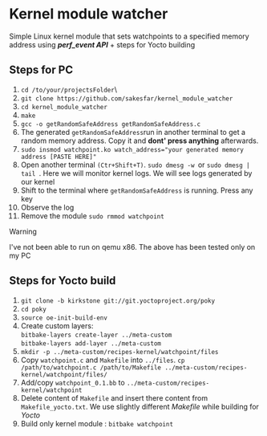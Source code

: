 # Kernel module watcher
Simple Linux kernel module that sets watchpoints to a specified memory address using **_perf_event API_** + steps for Yocto building

## Steps for PC
1. `cd /to/your/projectsFolder`\
2. `git clone https://github.com/sakesfar/kernel_module_watcher`
3. `cd kernel_module_watcher `
4.  `make`
5. `gcc -o getRandomSafeAddress getRandomSafeAddress.c`
6. The generated `getRandomSafeAddress`run in another terminal to get a random memory address. Copy it and **dont' press anything** afterwards.
7. `sudo insmod watchpoint.ko watch_address="your generated memory address [PASTE HERE]"`
8. Open another terminal `(Ctr+Shift+T)`. `sudo dmesg -w `or `sudo dmesg | tail `. Here we will monitor kernel logs. We will see logs generated by our kernel
9. Shift to the terminal where `getRandomSafeAddress` is running. Press any key
10. Observe the log
11. Remove the module
    `sudo rmmod watchpoint`

> [!WARNING]
> I've not been able to run on qemu x86. The above has been tested only on my PC

## Steps for Yocto build
1. `git clone -b kirkstone git://git.yoctoproject.org/poky`
2. `cd poky`
3. `source oe-init-build-env`
4. Create custom layers:\
  `bitbake-layers create-layer ../meta-custom`\
  `bitbake-layers add-layer ../meta-custom`
6. `mkdir -p ../meta-custom/recipes-kernel/watchpoint/files`
7. Copy `watchpoint.c` and `Makefile` into `../files`.     `cp /path/to/watchpoint.c /path/to/Makefile ../meta-custom/recipes-kernel/watchpoint/files/`
8. Add/copy `watchpoint_0.1.bb` to `../meta-custom/recipes-kernel/watchpoint`
9. Delete content of `Makefile` and insert there content from `Makefile_yocto.txt`. We use slightly different _Makefile_ while building for _Yocto_
10. Build only kernel module : `bitbake watchpoint`







